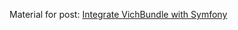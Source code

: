 Material for post: [Integrate VichBundle with Symfony](https://victorsh.dev/blog/integrate-vich-bundle-with-symfony)